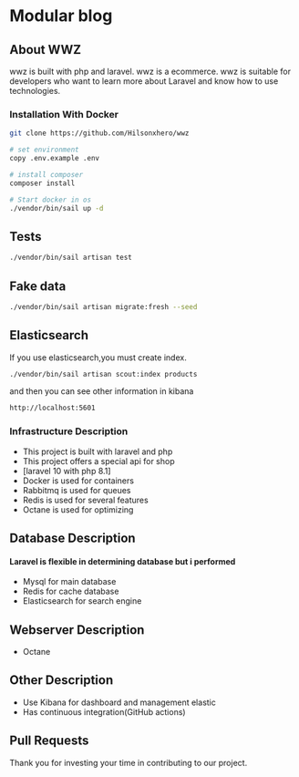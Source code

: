 # Modular blog

## About WWZ

wwz is built with php and laravel. wwz is a ecommerce. wwz is suitable for developers who want to learn more about Laravel and know how to use technologies.

### Installation With Docker

```sh
git clone https://github.com/Hilsonxhero/wwz

# set environment
copy .env.example .env

# install composer
composer install

# Start docker in os
./vendor/bin/sail up -d
```

## Tests

```sh
./vendor/bin/sail artisan test
```

## Fake data

```sh
./vendor/bin/sail artisan migrate:fresh --seed
```

## Elasticsearch

If you use elasticsearch,you must create index.

```sh
./vendor/bin/sail artisan scout:index products
```

and then you can see other information in kibana

```sh
http://localhost:5601
```

### Infrastructure Description

-   This project is built with laravel and php
-   This project offers a special api for shop
-   [laravel 10 with php 8.1]
-   Docker is used for containers
-   Rabbitmq is used for queues
-   Redis is used for several features
-   Octane is used for optimizing

## Database Description

#### Laravel is flexible in determining database but i performed

-   Mysql for main database
-   Redis for cache database
-   Elasticsearch for search engine

## Webserver Description

-   Octane

## Other Description

-   Use Kibana for dashboard and management elastic
-   Has continuous integration(GitHub actions)

## Pull Requests

Thank you for investing your time in contributing to our project.
